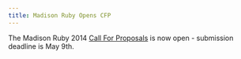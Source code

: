 ```yaml
---
title: Madison Ruby Opens CFP
---
```


The Madison Ruby 2014 [Call For Proposals][cfp] is now open - submission
deadline is May 9th.

[cfp]: https://sapling.wufoo.com/forms/madison-ruby-2014-call-for-proposals/
